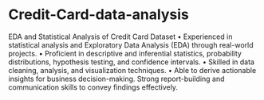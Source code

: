 # Credit-Card-data-analysis
EDA and Statistical Analysis of Credit Card Dataset 
•	Experienced in statistical analysis and Exploratory Data Analysis (EDA) through real-world projects.
•	Proficient in descriptive and inferential statistics, probability distributions, hypothesis testing, and confidence intervals.
•	Skilled in data cleaning, analysis, and visualization techniques. 
•	Able to derive actionable insights for business decision-making. Strong report-building and communication skills to convey findings effectively.


